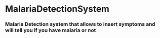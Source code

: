 # MalariaDetectionSystem
### Malaria Detection system that allows to insert symptoms and will tell you if you have malaria or not
